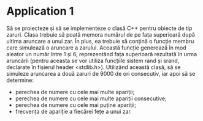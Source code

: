 # Application 1
Să se proiecteze și să se implementeze o clasă C++ pentru obiecte de tip
zaruri. Clasa trebuie să poată memora numărul de pe fața superioară după
ultima aruncare a unui zar. În plus, ea trebuie să conțină o funcție membru
care simulează o aruncare a zarului. Această funcție generează în mod
aleator un număr între 1 și 6, reprezentând fața superioară rezultată în
urma aruncării (pentru aceasta se vor utiliza funcțiile sistem rand și srand,
declarate în fișierul header <stdlib.h>).
Utilizând această clasă, să se simuleze aruncarea a două zaruri de 9000 de
ori consecutiv, iar apoi să se determine:
* perechea de numere cu cele mai multe apariții; 
* perechea de numere cu cele mai multe apariții consecutive; 
* perechea de numere cu cele mai puține apariții; 
* frecvența de apariție a fiecărei fețe a unui zar.
